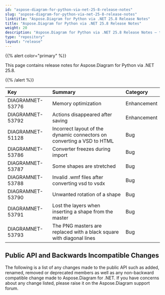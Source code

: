 ```yaml
---
id: "aspose-diagram-for-python-via-net-25-8-release-notes"
slug: "aspose-diagram-for-python-via-net-25-8-release-notes"
linktitle: "Aspose.Diagram for Python via .NET 25.8 Release Notes"
title: "Aspose.Diagram for Python via .NET 25.8 Release Notes"
weight: 20
description: "Aspose.Diagram for Python via .NET 25.8 Release Notes – the latest updates and fixes."
type: "repository"
layout: "release"
---
```


{{% alert color="primary" %}} 

This page contains release notes for Aspose.Diagram for Python via .NET 25.8.

{{% /alert %}} 

|**Key**|**Summary**|**Category**|
| :- | :- | :- |
|DIAGRAMNET-53776|Memory optimization|Enhancement|	
|DIAGRAMNET-53792|Actions disappeared after saving|Enhancement|	
|DIAGRAMNET-51128|Incorrect layout of the dynamic connectors on converting a VSD to HTML|Bug|
|DIAGRAMNET-53786|Converter freezes during import|Bug|
|DIAGRAMNET-53787|Some shapes are stretched|Bug|
|DIAGRAMNET-53788|Invalid .wmf files after converting vsd to vsdx|Bug|
|DIAGRAMNET-53790|Unwanted rotation of a shape|Bug|
|DIAGRAMNET-53791|Lost the layers when inserting a shape from the master|Bug|
|DIAGRAMNET-53793|The PNG masters are replaced with a black square with diagonal lines|Bug|

## **Public API and Backwards Incompatible Changes**
The following is a list of any changes made to the public API such as added, renamed, removed or deprecated members as well as any non-backward compatible change made to Aspose.Diagram for .NET. If you have concerns about any change listed, please raise it on the Aspose.Diagram support forum.

